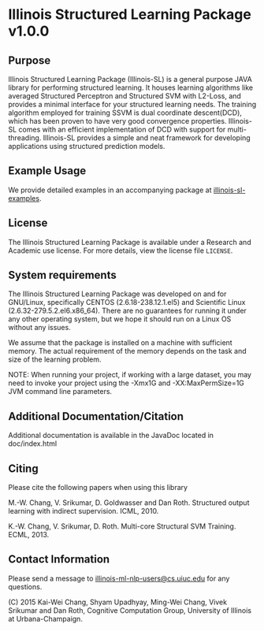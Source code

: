 Illinois Structured Learning Package v1.0.0
===========================================

Purpose
-------
Illinois Structured Learning Package (Illinois-SL) is a general
purpose JAVA library for performing structured learning. It houses
learning algorithms like averaged Structured Perceptron and Structured
SVM with L2-Loss, and provides a minimal interface for your structured
learning needs. The training algorithm employed for training SSVM is
dual coordinate descent(DCD), which has been proven to have very good
convergence properties. Illinois-SL comes with an efficient
implementation of DCD with support for multi-threading. Illinois-SL
provides a simple and neat framework for developing applications using
structured prediction models.

Example Usage
-------------
We provide detailed examples in an accompanying package at [illinois-sl-examples](https://github.com/IllinoisCogComp/illinois-sl-examples).

License
--------
The Illinois Structured Learning Package is available under a Research
and Academic use license. For more details, view the license file `LICENSE`.


System requirements
----------------------------

The Illinois Structured Learning Package was developed on and for
GNU/Linux, specifically CENTOS (2.6.18-238.12.1.el5) and Scientific
Linux (2.6.32-279.5.2.el6.x86_64). There are no guarantees for running
it under any other operating system, but we hope it should run on a
Linux OS without any issues.

We assume that the package is installed on a machine with sufficient
memory. The actual requirement of the memory depends on the task and size of the learning problem.

NOTE: When running your project, if working with a large dataset, you
may need to invoke your project using the -Xmx1G and
-XX:MaxPermSize=1G JVM command line parameters.


Additional Documentation/Citation
---------------------

Additional documentation is available in the JavaDoc located in doc/index.html


Citing
------
Please cite the following papers when using this library

M.-W. Chang, V. Srikumar, D. Goldwasser and Dan Roth. 
Structured output learning with indirect supervision. 
ICML, 2010.

K.-W. Chang, V. Srikumar, D. Roth. 
Multi-core Structural SVM Training.
ECML, 2013.


Contact Information
------------

Please send a message to illinois-ml-nlp-users@cs.uiuc.edu for any
questions.

(C) 2015 Kai-Wei Chang, Shyam Upadhyay, Ming-Wei Chang, Vivek Srikumar and Dan Roth, 
Cognitive Computation Group, University of Illinois at Urbana-Champaign.

